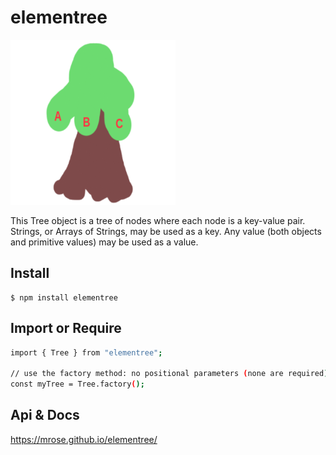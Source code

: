 # elementree

![Thee LNM Tree](/img/elementree-264x264.png)

This Tree object is a tree of nodes where each node is a key-value pair.
Strings, or Arrays of Strings, may be used as a key. Any value (both objects
and primitive values) may be used as a value.

## Install

```
$ npm install elementree
```

## Import or Require

```bash
import { Tree } from "elementree";

// use the factory method: no positional parameters (none are required)
const myTree = Tree.factory();
```

## Api & Docs

<https://mrose.github.io/elementree/>
